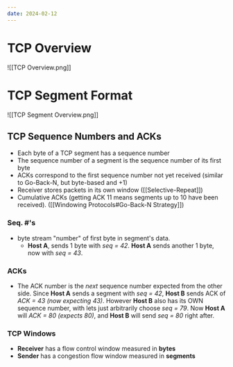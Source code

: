 ```yaml
---
date: 2024-02-12
---
```

# TCP Overview

![[TCP Overview.png]]

# TCP Segment Format
![[TCP Segment Overview.png]]

## TCP Sequence Numbers and ACKs
- Each byte of a TCP segment has a sequence number
- The sequence number of a segment is the sequence number of its first byte
- ACKs correspond to the first sequence number not yet received (similar to Go-Back-N, but byte-based and +1)
-  Receiver stores packets in its own window ([[Selective-Repeat]])
-  Cumulative ACKs (getting ACK 11 means segments up to 10 have been received). ([[Windowing Protocols#Go-Back-N Strategy]])
### Seq. #'s
- byte stream "number" of first byte in segment's data.
	- **Host A**, sends 1 byte with *seq = 42*. **Host A** sends another 1 byte, now with *seq = 43*.
### ACKs
- The ACK number is the *next* sequence number expected from the other side. Since **Host A** sends a segment with *seq = 42*, **Host B** sends ACK of *ACK = 43 (now expecting 43)*. However **Host B** also has its OWN sequence number, with lets just arbitrarily choose *seq = 79*. Now **Host A** will *ACK = 80 (expects 80)*, and **Host B** will send *seq =  80* right after.


### TCP Windows
- **Receiver** has a flow control window measured in **bytes**
- **Sender** has a congestion flow window measured in **segments**